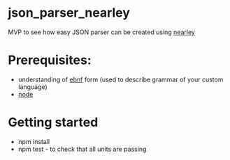 # json_parser_nearley
MVP to see how easy JSON parser can be created using [nearley](https://nearley.js.org/)

# Prerequisites:
* understanding of [ebnf](https://en.wikipedia.org/wiki/Extended_Backus%E2%80%93Naur_form) form (used to describe grammar of your custom language)
* [node](https://nodejs.dev/)

# Getting started
* npm install
* npm test - to check that all units are passing
